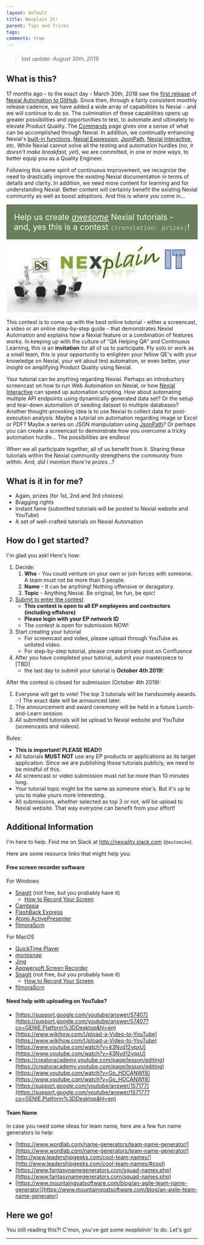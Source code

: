 ```yaml
---
layout: default
title: Nexplain It!
parent: Tips and Tricks
tags: 
comments: true
---
```


> ###### last update: August 30th, 2019

## What is this?
17 months ago - to the exact day - March 30th, 2018 saw the [first release](https://github.com/nexiality/nexial-core/releases/tag/nexial-core-1.0)
of [Nexial Automation to GitHub](https://github.com/nexiality/nexial-core). Since then, through a fairly consistent
monthly release cadence, we have added a wide array of capabilities to Nexial - and we will continue to do so. The 
culmination of these capabilities opens up greater possibilities and opportunities to test, to automate and ultimately 
to elevate Product Quality. The [Commands](http://nexiality.github.io/documentation/commands) page gives one a sense of 
what can be accomplished through Nexial. In addition, we continually enhancing Nexial's 
[built-in functions](https://nexiality.github.io/documentation/functions/),
[Nexial Expression](https://nexiality.github.io/documentation/expressions/), 
[JsonPath](https://nexiality.github.io/documentation/jsonpath/), 
[Nexial Interactive](https://nexiality.github.io/documentation/interactive/), etc. While Nexial cannot solve all the
testing and automation hurdles (_no, it doesn't make breakfast, yet_), we are committed, in one or more ways, to better
equip you as a Quality Engineer.

Following this same spirit of continuous improvement, we recognize the need to drastically improve the existing
Nexial documentation in terms of details and clarity.  In addition, we need more content for learning and for 
understanding Nexial. Better content will certainly benefit the existing Nexial community as well as boost adoptions. 
And this is where _you_ come in...

<div style="color: #fff !important; background-color: rgba(90, 115, 75, 0.9); padding: 20px; font-size: 16pt;">
Help us create <u><i>awesome</i></u> Nexial tutorials - and, yes this is a contest 
<span style="font-family: monospace; color:#ccc; font-size: 12pt;">(translation: prizes)</span>!<br/>
</div>

<img src="image/nexplainit.png" style="box-shadow:none;" alt="Nexplain it!"/>

This contest is to come up with the best online tutorial - either a screencast, a video or an online step-by-step 
guide - that demonstrates Nexial Automation and explains how a Nexial feature or a combination of features works. 
In keeping up with the culture of "QA Helping QA" and Continuous Learning, this is an **invitation** for all of us to 
participate. Fly solo or work as a small team, this is your opportunity to enlighten your fellow QE's with your 
knowledge on Nexial, your wit about test automation, or even better, your insight on amplifying Product Quality using
Nexial. 

Your tutorial can be anything regarding Nexial. Perhaps an introductory screencast on how to run Web Automation on 
Nexial, or how [Nexial Interactive](../interactive) can speed up automation scripting. How about automating multiple 
API endpoints using dynamically generated data set? Or the setup and tear-down automation of seeding dataset to 
multiple databases? Another thought-provoking idea is to use Nexial to collect data for post-execution analysis. 
Maybe a tutorial on automation regarding image or Excel or PDF? Maybe a series on JSON manipulation using 
[JsonPath](../jsonpath)? Or perhaps you can create a screencast to demonstrate how you overcome a tricky automation 
hurdle... The possibilities are endless!

When we all participate together, all of us benefit from it. Sharing these tutorials within the Nexial community
strengthens the community from within. And, _did I mention there're prizes_...?


## What is it in for me?
- Again, prizes (for 1st, 2nd and 3rd choices)
- Bragging rights
- Instant fame (submitted tutorials will be posted to Nexial website and YouTube)
- A set of well-crafted tutorials on Nexial Automation


## How do I get started?
I'm glad you ask! Here's how:
1. Decide:
   1. **Who** - You could venture on your own or join forces with someone. A team must not be more than 3 people.
   2. **Name** - It can be anything! Nothing offensive or deragatory.
   3. **Topic** - Anything Nexial. Be original, be fun, be epic!
2. [Submit to enter the contest](https://forms.office.com/Pages/ResponsePage.aspx?id=AuXxB9rBW0685F0MpWltyvSHhJPZXqNHr8QokAGgb3dUQVpEUVpWRDgyTERJQzlEV0VHR0pGT003Ni4u)
   - **This contest is open to all EP employees and contractors (including offshore)**
   - **Please login with your EP network ID**
   - The contest is open for submission NOW!
3. Start creating your tutorial
   - For screencast and video, please upload through YouTube as unlisted video.
   - For step-by-step tutorial, please create private post on Confluence
4. After you have completed your tutorial, submit your masterpiece to [TBD]
   - the last day to submit your tutorial is **October 4th 2019**!

After the contest is closed for submission (October 4th 2019):
1. Everyone will get to vote! The top 3 tutorials will be handsomely awards. :-) The exact date will be announced later.
2. The announcement and award ceremony will be held in a future Lunch-and-Learn session.
3. All submitted tutorials will be upload to Nexial website and YouTube (screencasts and videos).

Rules:
- **This is important! PLEASE READ!!**
- All tutorials **MUST NOT** use any EP products or applications as its target application. Since we are publishing
  these tutorials publicly, we need to be mindful of this.
- All screencast or video submission must not be more than 10 minutes long.
- Your tutorial topic might be the same as someone else's. But it's up to you to make yours more interesting.
- All submissions, whether selected as top 3 or not, will be upload to Nexial website. That way everyone can benefit
  from your effort!


## Additional Information
I'm here to help. Find me on Slack at http://nexiality.slack.com (`@automike`).

Here are some resource links that might help you:

#### Free screen recorder software
For Windows
- [SnagIt](https://www.techsmith.com/screen-capture.html) (not free, but you probably have it)
    - [How to Record Your Screen](https://www.techsmith.com/tutorial-snagit-recording-video.html)
- [Camtasia](https://www.techsmith.com/video-editor.html)
- [FlashBack Express](https://www.flashbackrecorder.com/express/)
- [Atomi ActivePresenter](https://atomisystems.com/download/)
- [filmoraScrn](https://filmora.wondershare.com/screen-recorder/)

For MacOS
- [QuickTime Player](https://support.apple.com/en-us/HT201288)
- [monosnap](https://monosnap.com)
- [Jing](https://www.techsmith.com/jing.html)
- [Apowersoft Screen Recorder](https://itunes.apple.com/us/app/apowersoft-screen-recorder/id1030681467?mt=12&uo=8&at=10lryA)
- [SnagIt](https://www.techsmith.com/screen-capture.html) (not free, but you probably have it)
    - [How to Record Your Screen](https://www.techsmith.com/tutorial-snagit-recording-video.html)
- [filmoraScrn](https://filmora.wondershare.com/screen-recorder/)

#### Need help with uploading on YouTube?
- [https://support.google.com/youtube/answer/57407](https://support.google.com/youtube/answer/57407?co=GENIE.Platform%3DDesktop&hl=en)
- [https://www.wikihow.com/Upload-a-Video-to-YouTube](https://www.wikihow.com/Upload-a-Video-to-YouTube)
- [https://www.youtube.com/watch?v=43Nvd12yqxU](https://www.youtube.com/watch?v=43Nvd12yqxU)
- [https://creatoracademy.youtube.com/page/lesson/editing](https://creatoracademy.youtube.com/page/lesson/editing)
- [https://www.youtube.com/watch?v=Go_HDCANWf8](https://www.youtube.com/watch?v=Go_HDCANWf8)
- [https://support.google.com/youtube/answer/157177](https://support.google.com/youtube/answer/157177?co=GENIE.Platform%3DDesktop&hl=en)

#### Team Name
In case you need some ideas for team name, here are a few fun name generators to help:
- [https://www.wordlab.com/name-generators/team-name-generator/](https://www.wordlab.com/name-generators/team-name-generator/)
- [http://www.leadershipgeeks.com/cool-team-names/](http://www.leadershipgeeks.com/cool-team-names/#cool)
- [https://www.fantasynamegenerators.com/squad-names.php](https://www.fantasynamegenerators.com/squad-names.php)
- [https://www.mountaingoatsoftware.com/blog/an-agile-team-name-generator](https://www.mountaingoatsoftware.com/blog/an-agile-team-name-generator)
        

## Here we go!
You still reading this?! C'mon, you've got some _nexplainin'_ to do. Let's go!

-----

